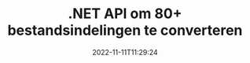 ---
############################# Static ############################
layout: "product"
date: 2022-11-11T11:29:24
draft: false

product: "Conversion"
product_tag: "conversion"
platform: .NET
platform_tag: net

############################# Head ############################
head_title: "C# .NET Document Conversion API | Converteer PDF Word Excel PPTX HTML-afbeeldingen"
head_description: "C# .NET-documentconversie-API. Converteer PDF Word DOC DOCX, Excel Spreadsheets PPT PPTX, HTML, PSD, MPT MPP, E-mail MSG EMLX, AutoCAD & afbeeldingsbestandsformaten."

############################# Header ############################
title: ".NET API om 80+ bestandsindelingen te converteren"
description: "Eenvoudige API om document- en beeldconversiefunctionaliteit te integreren in .NET-applicaties zonder externe software te installeren."
button:
    enable: true
    icon: "fas fa-arrow-down"
    label: "Download gratis proefversie"
    link: "https://downloads.groupdocs.com/conversion/net"

############################# SubMenu ############################
submenu:
    enable: true
    
    left:
        img_alt: "GroupDocs.Conversion for .NET"
        image: "https://www.groupdocs.cloud/templates/groupdocs/images/product-logos/groupdocs-conversion-net.png"
        product: "GroupDocs.Conversion"
        platform: ".NET"

    middle:
        button:
            # button loop
            - link: "#overview"
              text: "Overzicht"

            # button loop
            - link: "#features"
              text: "Functies"

            # button loop
            - link: "#support"
              text: "Steun"

            # button loop
            - link: "https://products.groupdocs.app/conversion"
              text: "Live demonstratie"

            # button loop
            - link: "https://purchase.groupdocs.com/pricing/conversion/net"
              text: "Prijzen"

    right:
        link_download: "https://downloads.groupdocs.com/conversion"
        link_learn: "https://docs.groupdocs.com/conversion/net/"
        link_buy: "https://purchase.groupdocs.com"

############################# Overview ############################
overview:
    enable: true
    content: |
      GroupDocs.Conversion for .NET biedt een eenvoudige set API's, waarmee ontwikkelaars krachtige documentconversietoepassingen kunnen bouwen in C#, ASP.NET en andere .NET-gerelateerde technologieën. GroupDocs.Conversion for .NET API biedt een snelle, efficiënte en betrouwbare oplossing voor bestandsconversie voor uw eindgebruikers. Het ondersteunt het uitvoeren van nauwkeurige conversies tussen alle populaire zakelijke documentindelingen, waaronder: PDF, HTML, e-mail, Microsoft Word-documenten, Excel-spreadsheets, PowerPoint-presentaties, Project, Photoshop, CorelDraw, AutoCAD, diagrammen, rasterafbeeldingsbestandsindelingen en nog veel meer. De documentconversiebibliotheek detecteert automatisch het brondocumentformaat en geeft u alle controle om het hele document of specifieke pagina's naar het gewenste uitvoerformaat te converteren. Het is gemakkelijker om ontbrekende lettertypen te vervangen door voorkeurslettertypen en tekst- of afbeeldingswatermerken toe te voegen aan elke documentpagina.

      GroupDocs.Conversion for .NET kan worden gebruikt om applicaties te ontwikkelen in elke ontwikkelomgeving die gericht is op het .NET-platform. Het is compatibel met alle op .NET gebaseerde talen en ondersteunt populaire besturingssystemen (Windows, Linux, MacOS) waar Mono- of .NET-frameworks (inclusief .NET Core) kunnen worden geïnstalleerd.
    tabs:
      enable: true
      
      ## TAB ONE ##
      tab_one:
        description: |
          Hieronder volgt een overzicht van GroupDocs.Conversion for .NET:
        
        right:
          enable: true
          icon: "fab fa-html5"
          title: "Overzicht"
          content: |
            * Automatisch bestandstype detecteren
            * Documenten converteren
            * Presentaties converteren
            * Spreadsheets converteren
            * Rasterafbeeldingen converteren
            * PDF-documenten converteren
            * Andere formaten converteren
            * Watermerk toepassen
            * Specificeer bestandswachtwoord
            * Conversie aanpassen

      ## TAB TWO ##
      tab_two:
        description: |
          GroupDocs.Conversion for .NET ondersteunt conversie tussen alle populaire en veelgebruikte [documentbestandsindelingen](https://docs.groupdocs.com/conversion/net/supported-document-formats/).

        left:
          enable: true
          table:
            # table loop
            - title: "Converteren van:"
              content: |
                * **Documenten**: DOC, DOCX, DOCM, DOT, DOTX, DOTM, RTF, TXT, ODT, OTT
                * **Spreadsheets**: XLS, XLSX, XLSM, XLSB, CSV, XLS2003, ODS, TSV, XLT, XLTX, XLTM, XLAM, FODS, SXC
                * **Presentaties**: PPT, PPTX, PPS, PPSX, ODP, POT, POTX, POTM, PPTM, PPSM, FODP
                * **Afbeeldingen**: TIF, TIFF, JPG, JPEG, PNG, GIF, BMP, ICO, DIB, JPC, JPEG-LS, JPEG2000
                * **Draagbaar**: PDF, XPS, OXPS, EPUB
                * **HTML**: HTM, HTML, MHTML
                * **Metabestanden**: EMZ, WMZ
                * **PhotoShop**: PSD
                * **Project**: MPP, MPT, MPX
                * **Outlook**: PST, OST
                * **E-mail**: MSG, EML, EMLX
                * **Diagrammen**: VSD, VSDX, VSDM, VSS, VSSM, VST, VSTM, VSX, VTX, VDW, VDX, SVG, SVGZ
                * **AutoCAD**: DXF, DWG, DWF, STL, IFC, DWT
                * **PostScript**: EPS, PS, PSL, CGM
                * **CorelDRAW**: CDR, CMX
                * **Overig**: VCF, PLT, LGS, OTG, MD, AI, LOG

        right:
          enable: true
          table:
            # table loop
            - title: "Omzetten naar:"
              content: |
                * **Documenten**: DOC, DOCX, DOCM, DOT, DOTX, DOTM, RTF, TXT, ODT, OTT
                * **Spreadsheets**: XLS, XLSX, XLSM, XLSB, CSV, XLS2003, TSV, XLTX, ODS, XLAM, FODS, DIF, SXC
                * **Presentaties**: PPT, PPTX, PPS, PPSX, ODP, POTX, POTM, PPTM, PPSM, FODP
                * **Afbeeldingen**: TIF, TIFF, JPG, JPEG, PNG, GIF, BMP, ICO, JPEG2000
                * **Metabestanden**: EMF, WMF, EMZ, WMZ
                * **Diagrammen**: SVGZ
                * **Draagbaar**: PDF, XPS
                * **HTML**: HTM, HTML, MHTML
                * **Overig**: MD

      ## TAB THREE ##
      tab_three:
        description: |
          GroupDocs.Conversion for .NET ondersteunt de volgende besturingssystemen, frameworks en pakketbeheerders:
      
        left:
          enable: true
          table:
            # table loop
            - icon: "fab fa-windows"
              title: "Besturingssystemen"
              content: |
                Windows Desktop, Windows Server, Windows Azure, Linux, MacOS

            # table loop
            - icon: "fas fa-code"
              title: "Ondersteunde kaders"
              content: |
                Frameworks: .NET Framework, .NET Standard, .NET Core, Mono

        right:
          enable: true
          table:
            # table loop
            - icon: "fas fa-box"
              title: "Pakket manager"
              content: |
                Nuget

            # table loop
            - icon: "fas fa-tools"
              title: "Pakket manager"
              content: |
                Microsoft Visual Studio, Xamarin, MonoDevelop

############################# Features ############################
features:
    enable: true
    title: "GroupDocs.Conversion for .NET Functies"

    feature:
      # feature loop
      - icon: "fas fa-copy"
        content: "Eenvoudige integratie en licenties op maat"

      # feature loop
      - icon: "fas fa-eye"
        content: "Standaard zoomoptie instellen bij het converteren naar woorden, dia's of cellen"

      # feature loop
      - icon: "fas fa-bolt"
        content: "Converteer naar/van alle populaire rasterafbeeldingsindelingen en wijs afbeelding DPI, hoogte en breedte toe"
      
      # feature loop
      - icon: "fas fa-file-powerpoint"
        content: "PDF en afbeelding converteren naar grijswaarden en PDF-document voor het web lineariseren"

      # feature loop
      - icon: "fas fa-code"
        content: "Specificeer bladwijzerniveau, kopniveau en uitgebreid niveau in Word naar PDF/XPS-conversie"

      # feature loop
      - icon: "fas fa-cloud"
        content: "Configureer en plaats watermerk in geconverteerd document als achtergrond om achter tekst weer te geven"

      # feature loop
      - icon: "fas fa-remove-format"
        content: "E-mailheader renderen tijdens conversie van e-mail"

      # feature loop
      - icon: "fas fa-comment-slash"
        content: "Stel aangepaste lettertypemappen in en laad/vervang lettertype expliciet tijdens documentconversie"

      # feature loop
      - icon: "fas fa-location-arrow"
        content: "Standaardlettertype instellen om ontbrekende lettertypen te vervangen voor conversie van documenten, dia's en spreadsheets"

      # feature loop
      - icon: "fas fa-border-all"
        content: ""

      # feature loop
      - icon: "fas fa-wrench"
        content: "Converteer spreadsheet met rasterlijnen en verwijder opmerkingen van dia's tijdens conversie"

      # feature loop
      - icon: "fas fa-columns"
        content: "Converteer specifieke documentpagina's als PDF-formaat en converteer specifiek celbereik in spreadsheets"

      # feature loop
      - icon: "fas fa-file-word"
        content: "Verborgen bladen weergeven en lege rijen en kolommen overslaan tijdens het converteren van spreadsheets"

      # feature loop
      - icon: "fas fa-envelope"
        content: "Tel het totale aantal pagina's van een document en stel het wachtwoord in op onbeveiligd document tijdens conversie"

      # feature loop
      - icon: "fas fa-print"
        content: "Optie om annotaties en ingesloten bestanden uit PDF te verwijderen"

      # feature loop
      - icon: "fas fa-file-archive"
        content: "HTML 5 compatibele markeringen maken bij het converteren naar HTML"

      # feature loop
      - icon: "fas fa-lock"
        content: "Automatisch brontype detecteren en alle mogelijke conversies retourneren bij het converteren van stream"

      # feature loop
      - icon: "fas fa-file-code"
        content: "Mogelijkheid om elke pagina in een aparte stream terug te sturen tijdens het converteren naar PDF of HTML"
      
      # feature loop
      - icon: "fas fa-fill-drip"
        content: "Toon/verberg markeringen, opmerkingen en volg wijzigingen tijdens het converteren vanuit Word"

      # feature loop
      - icon: "fas fa-file-excel"
        content: "DOCX naar Tiff G3-conversie met schaduwoptie"

      # feature loop
      - icon: "fas fa-heading"
        content: "Converteer specifieke lay-outs bij het converteren van een CAD-document"

      # feature loop
      - icon: "fas fa-project-diagram"
        content: "Automatische naamgeving bij het opslaan van een geconverteerd document naar een bestand"

      # feature loop
      - icon: "fas fa-cube"
        content: "Metered Licensing Ondersteund om te worden gefactureerd op basis van het gebruik van de API"

      # feature loop
      - icon: "fab fa-uncharted"
        content: "Diagrammen converteren naar bestandsindelingen voor tekstverwerking"
      
      # feature loop
      - icon: "fab fa-uncharted"
        content: "Paginanummers toevoegen tijdens het converteren van HTML naar tekstverwerkingsdocument"

      # feature loop
      - icon: "fab fa-uncharted"
        content: "Converteer XML-documenten naar elk formaat zonder transformatie"

      # feature loop
      - icon: "fab fa-uncharted"
        content: "Volg de voortgang van de bestandsconversie (start, einde) rechtstreeks vanuit de clienttoepassing"

    more_feature:
      # more_feature_loop
      - title: "Eenvoudig documentformaten converteren"
        content: |
          Met GroupDocs.Conversion for .NET is het converteren van documentbestandsindelingen heel eenvoudig. Het volgende voorbeeld laat zien hoe u een PDF-bestand converteert naar een DOC-bestand met C#:  
            
          {features.more_feature.step1} 
          {features.more_feature.step2} 
          {features.more_feature.step3} 
            
          ```csharp    
           // Laad bronbestand DOCX voor conversie
          var converter = new GroupDocs.Conversion.Converter("input.docx");
          // Bereid conversie-opties voor voor doelformaat PDF
          var convertOptions = converter.GetPossibleConversions()["pdf"].ConvertOptions;
          // Converteren naar PDF formaat
          converter.Convert("output.pdf", convertOptions);
          ```
            
      # more_feature_loop
      - title: "Conversie naar afbeeldingsindelingen"
        content: "GroupDocs.Conversion for .NET kan worden gebruikt om applicaties te ontwikkelen in elke ontwikkelomgeving die gericht is op het .NET-platform. Het is compatibel met alle op .NET gebaseerde talen en ondersteunt populaire besturingssystemen (Windows, Linux, MacOS) waar Mono- of .NET-frameworks (inclusief .NET Core) kunnen worden geïnstalleerd."

      # more_feature_loop
      - title: "Ondersteunt verschillende typen PDF-indelingen"
        content: |
          GroupDocs.Conversion for .NET API ondersteunt documentconversie naar de volgende PDF-typen/-indelingen:  
            
          * PdfA_1A
          * PdfA_1B
          * PdfA_2A
          * PdfA_3A
          * PdfA_2B
          * PdfA_2U
          * PdfA_3B
          * PdfA_3U
          * v1_3
          * v1_4
          * v1_5
          * v1_6
          * v1_7
          * PdfX_1A
          * PdfX3

############################# Support ############################
support:
    enable: true

############################# Solutions ############################
solutions:
    enable: true
    title: "GroupDocs.Conversion biedt documentconversie-API's voor andere populaire ontwikkelomgevingen"

    solution:
        # solution loop
        - img_alt: "GroupDocs.Conversion voor Java"
          image: "https://www.groupdocs.cloud/templates/groupdocs/images/product-logos/groupdocs-conversion-java.png"
          product: "GroupDocs.Conversion"
          platform: "Java"
          link: "/conversie/java/"

############################# Back to top ###############################
back_to_top:
  enable: true
---